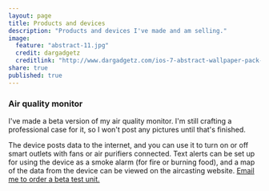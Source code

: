 ```yaml
---
layout: page
title: Products and devices
description: "Products and devices I've made and am selling."
image: 
  feature: "abstract-11.jpg"
  credit: dargadgetz
  creditlink: "http://www.dargadgetz.com/ios-7-abstract-wallpaper-pack-for-iphone-5-and-ipod-touch-retina/"
share: true
published: true
---
```



### Air quality monitor

I've made a beta version of my air quality monitor.  I'm still crafting a professional case for it, so I won't post any pictures until that's finished.  

The device posts data to the internet, and you can use it to turn on or off smart outlets with fans or air purifiers connected.  Text alerts can be set up for using the device as a smoke alarm (for fire or burning food), and a map of the data from the device can be viewed on the aircasting website.  <a href="mailto:nathancgeorge@gmail.com?Subject=Order particle%20sensor%20beta%20unit%20" target="_top">Email me to order a beta test unit.
